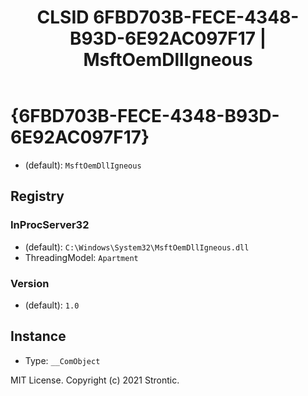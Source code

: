 ﻿---
title: "CLSID 6FBD703B-FECE-4348-B93D-6E92AC097F17 | MsftOemDllIgneous"
excerpt: What is COM-Object CLSID 6FBD703B-FECE-4348-B93D-6E92AC097F17?
---

# {6FBD703B-FECE-4348-B93D-6E92AC097F17}

* (default): `MsftOemDllIgneous`

## Registry


### InProcServer32

* (default): `C:\Windows\System32\MsftOemDllIgneous.dll`
* ThreadingModel: `Apartment`

### Version

* (default): `1.0`

## Instance

* Type: `__ComObject`

MIT License. Copyright (c) 2021 Strontic.


